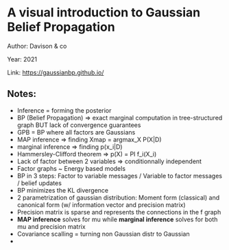 # A visual introduction to Gaussian Belief Propagation

Author: Davison & co

Year: 2021

Link: https://gaussianbp.github.io/

Notes:
---
* Inference = forming the posterior
* BP (Belief Propagation) => exact marginal computation in tree-structured graph BUT lack of convergence guarantees
* GPB = BP where all factors are Gaussians
* MAP inference => finding Xmap = argmax_X P(X|D)
* marginal inference => finding p(x_i|D)
* Hammersley-Clifford theorem => p(X) = PI f_i(X_i)
* Lack of factor between 2 variables => conditionnally independent
* Factor graphs ~ Energy based models
* BP in 3 steps: Factor to variable messages / Variable to factor messages / belief updates
* BP minimizes the KL divergence
* 2 parametrization of gaussian distribution: Moment form (classical) and canonical form (w/ information vector and precision matrix)
* Precision matrix is sparse and represents the connections in the f graph
* **MAP inference** solves for mu while **marginal inference** solves for both mu and precision matrix
* Covariance scalling =  turning non Gaussian distr to Gaussian
* 